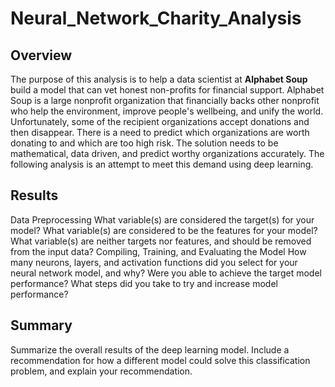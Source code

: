 # Neural_Network_Charity_Analysis

## Overview

The purpose of this analysis is to help a data scientist at **Alphabet Soup** build a model that can vet honest non-profits for financial support. Alphabet Soup is a large nonprofit organization that financially backs other nonprofit who help the environment, improve people's wellbeing, and unify the world. Unfortunately, some of the recipient organizations accept donations and then disappear. There is a need to predict which organizations are worth donating to and which are too high risk. The solution needs to be mathematical, data driven, and predict worthy organizations accurately. The following analysis is an attempt to meet this demand using deep learning.  

## Results
Data Preprocessing
What variable(s) are considered the target(s) for your model?
What variable(s) are considered to be the features for your model?
What variable(s) are neither targets nor features, and should be removed from the input data?
Compiling, Training, and Evaluating the Model
How many neurons, layers, and activation functions did you select for your neural network model, and why?
Were you able to achieve the target model performance?
What steps did you take to try and increase model performance?

## Summary
Summarize the overall results of the deep learning model. Include a recommendation for how a different model could solve this classification problem, and explain your recommendation.
